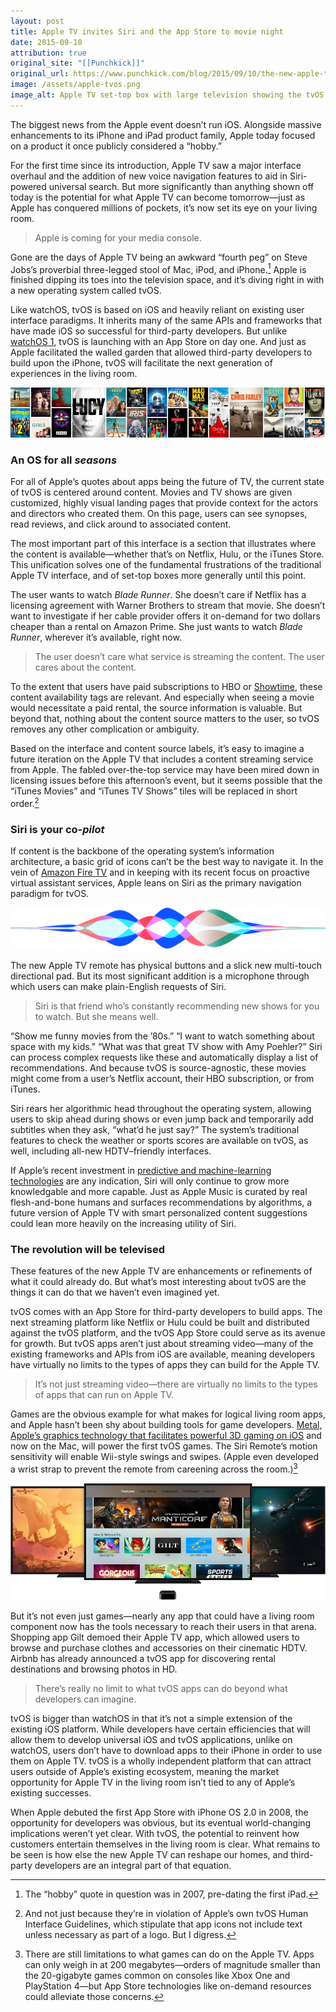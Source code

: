 ```yaml
---
layout: post
title: Apple TV invites Siri and the App Store to movie night
date: 2015-09-10
attribution: true
original_site: "[[Punchkick]]"
original_url: https://www.punchkick.com/blog/2015/09/10/the-new-apple-tv-invites-siri-and-the-app-store-to-movie-night
image: /assets/apple-tvos.png
image_alt: Apple TV set-top box with large television showing the tvOS home screen, with a carousel of movie posters.
---
```

The biggest news from the Apple event doesn’t run iOS. Alongside massive enhancements to its iPhone and iPad product family, Apple today focused on a product it once publicly considered a “hobby.” 

For the first time since its introduction, Apple TV saw a major interface overhaul and the addition of new voice navigation features to aid in Siri-powered universal search. But more significantly than anything shown off today is the potential for what Apple TV can become tomorrow—just as Apple has conquered millions of pockets, it’s now set its eye on your living room.

> Apple is coming for your media console.

Gone are the days of Apple TV being an awkward “fourth peg” on Steve Jobs’s proverbial three-legged stool of Mac, iPod, and iPhone.[^1] Apple is finished dipping its toes into the television space, and it’s diving right in with a new operating system called tvOS.

Like watchOS, tvOS is based on iOS and heavily reliant on existing user interface paradigms. It inherits many of the same APIs and frameworks that have made iOS so successful for third-party developers. But unlike [watchOS 1](https://www.punchkick.com/videos/2015/05/13/white-paper-how-to-design-watchkit-apps-for-apple-watch), tvOS is launching with an App Store on day one. And just as Apple facilitated the walled garden that allowed third-party developers to build upon the iPhone, tvOS will facilitate the next generation of experiences in the living room.

![](/assets/movies-grid.webp)

### An OS for all *seasons*
For all of Apple’s quotes about apps being the future of TV, the current state of tvOS is centered around content. Movies and TV shows are given customized, highly visual landing pages that provide context for the actors and directors who created them. On this page, users can see synopses, read reviews, and click around to associated content.

The most important part of this interface is a section that illustrates where the content is available—whether that’s on Netflix, Hulu, or the iTunes Store. This unification solves one of the fundamental frustrations of the traditional Apple TV interface, and of set-top boxes more generally until this point.

The user wants to watch *Blade Runner*. She doesn’t care if Netflix has a licensing agreement with Warner Brothers to stream that movie. She doesn’t want to investigate if her cable provider offers it on-demand for two dollars cheaper than a rental on Amazon Prime. She just wants to watch *Blade Runner*, wherever it’s available, right now.

> The user doesn’t care what service is streaming the content. The user cares about the content.

To the extent that users have paid subscriptions to HBO or [Showtime](https://www.punchkick.com/videos/2015/07/10/iphone-6s-orders-ios-9-beta-showtime-more-the-friday-five), these content availability tags are relevant. And especially when seeing a movie would necessitate a paid rental, the source information is valuable. But beyond that, nothing about the content source matters to the user, so tvOS removes any other complication or ambiguity.

Based on the interface and content source labels, it’s easy to imagine a future iteration on the Apple TV that includes a content streaming service from Apple. The fabled over-the-top service may have been mired down in licensing issues before this afternoon’s event, but it seems possible that the “iTunes Movies” and “iTunes TV Shows” tiles will be replaced in short order.[^2]

### Siri is your co-*pilot*
If content is the backbone of the operating system’s information architecture, a basic grid of icons can’t be the best way to navigate it. In the vein of [Amazon Fire TV](https://www.punchkick.com/blog/2014/04/02/amazon-enters-streaming-video-box-arena-with-fire-tv) and in keeping with its recent focus on proactive virtual assistant services, Apple leans on Siri as the primary navigation paradigm for tvOS.

![](/assets/siri-waveform.png)

The new Apple TV remote has physical buttons and a slick new multi-touch directional pad. But its most significant addition is a microphone through which users can make plain-English requests of Siri.

> Siri is that friend who’s constantly recommending new shows for you to watch. But she means well.

“Show me funny movies from the ’80s.” “I want to watch something  about space with my kids.” “What was that great TV show with Amy Poehler?” Siri can process complex requests like these and automatically display a list of recommendations. And because tvOS is source-agnostic, these movies might come from a user’s Netflix account, their HBO subscription, or from iTunes.

Siri rears her algorithmic head throughout the operating system, allowing users to skip ahead during shows or even jump back and temporarily add subtitles when they ask, “what’d he just say?” The system’s traditional features to check the weather or sports scores are available on tvOS, as well, including all-new HDTV–friendly interfaces.

If Apple’s recent investment in [predictive and machine-learning technologies](https://www.punchkick.com/blog/2014/01/20/ux-and-ai-using-artificial-intelligence-research-to-build-smart-products) are any indication, Siri will only continue to grow more knowledgable and more capable. Just as Apple Music is curated by real flesh-and-bone humans and surfaces recommendations by algorithms, a future version of Apple TV with smart personalized content suggestions could lean more heavily on the increasing utility of Siri.

### The revolution will be televised
These features of the new Apple TV are enhancements or refinements of what it could already do. But what’s most interesting about tvOS are the things it can do that we haven’t even imagined yet.

tvOS comes with an App Store for third-party developers to build apps. The next streaming platform like Netflix or Hulu could be built and distributed against the tvOS platform, and the tvOS App Store could serve as its avenue for growth. But tvOS apps aren’t just about streaming video—many of the existing frameworks and APIs from iOS are available, meaning developers have virtually no limits to the types of apps they can build for the Apple TV.

> It’s not just streaming video—there are virtually no limits to the types of apps that can run on Apple TV.

Games are the obvious example for what makes for logical living room apps, and Apple hasn’t been shy about building tools for game developers. [Metal, Apple’s graphics technology that facilitates powerful 3D gaming on iOS](/ios-8-metal) and now on the Mac, will power the first tvOS games. The Siri Remote’s motion sensitivity will enable Wii-style swings and swipes. (Apple even developed a wrist strap to prevent the remote from careening across the room.)[^3]

![](/assets/tvos-gaming.jpeg)

But it’s not even just games—nearly any app that could have a living room component now has the tools necessary to reach their users in that arena. Shopping app Gilt demoed their Apple TV app, which allowed users to browse and purchase clothes and accessories on their cinematic HDTV. Airbnb has already announced a tvOS app for discovering rental destinations and browsing photos in HD. 

> There’s really no limit to what tvOS apps can do beyond what developers can imagine.

tvOS is bigger than watchOS in that it’s not a simple extension of the existing iOS platform. While developers have certain efficiencies that will allow them to develop universal iOS and tvOS applications, unlike on watchOS, users don’t have to download apps to their iPhone in order to use them on Apple TV. tvOS is a wholly independent platform that can attract users outside of Apple’s existing ecosystem, meaning the market opportunity for Apple TV in the living room isn’t tied to any of Apple’s existing successes.

When Apple debuted the first App Store with iPhone OS 2.0 in 2008, the opportunity for developers was obvious, but its eventual world-changing implications weren’t yet clear. With tvOS, the potential to reinvent how customers entertain themselves in the living room is clear. What remains to be seen is how else the new Apple TV can reshape our homes, and third-party developers are an integral part of that equation.

[^1]: The “hobby” quote in question was in 2007, pre-dating the first iPad.
[^2]: And not just because they’re in violation of Apple’s own tvOS Human Interface Guidelines, which stipulate that app icons not include text unless necessary as part of a logo. But I digress.
[^3]: There are still limitations to what games can do on the Apple TV. Apps can only weigh in at 200 megabytes—orders of magnitude smaller than the 20-gigabyte games common on consoles like Xbox One and PlayStation 4—but App Store technologies like on-demand resources could alleviate those concerns.